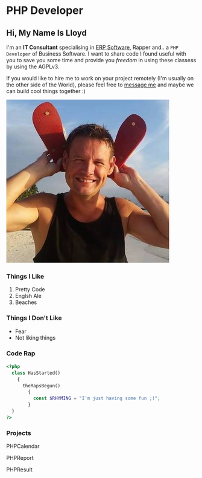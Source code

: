 # PHP Developer

## Hi, My Name Is Lloyd

I'm an **IT Consultant** specialising in [ERP Software](https://www.erp.ie), Rapper and.. a `PHP Developer` of Business Software. I want to share code I found useful with you to save you some time and provide you _freedom_ in using these classess by using the AGPLv3. 

If you would like to hire me to work on your project remotely (I'm usually on the other side of the World), please feel free to [message me](mailto:lloydhardy@gmail.com) and maybe we can build cool things together :)

![Image](beach.jpg)

### Things I Like

1. Pretty Code
2. Englsh Ale
3. Beaches

### Things I Don't Like

- Fear
- Not liking things

### Code Rap

```php
<?php
  class HasStarted() 
    {
      theRapsBegun()
        {
          const $RHYMING = "I'm just having some fun ;)";
        }
  }
?>
```

### Projects

PHPCalendar

PHPReport

PHPResult


